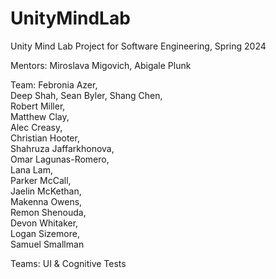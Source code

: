 # UnityMindLab
Unity Mind Lab Project for Software Engineering, Spring 2024

Mentors:
Miroslava Migovich,
Abigale Plunk

Team:
Febronia Azer,		
Deep Shah,
Sean Byler,
Shang Chen,			
Robert Miller,		
Matthew Clay,		
Alec Creasy,			
Christian Hooter,		
Shahruza Jaffarkhonova,		
Omar Lagunas-Romero,		
Lana Lam,			
Parker McCall,		
Jaelin McKethan,		
Makenna Owens,		
Remon Shenouda,		
Devon Whitaker,		
Logan Sizemore,		
Samuel Smallman

Teams: UI & Cognitive Tests
